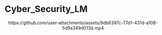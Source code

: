 # Cyber_Security_LM

<div align='center'>
https://github.com/user-attachments/assets/9db6397c-77d1-431d-a108-5d9a349d013d.mp4
</div>


